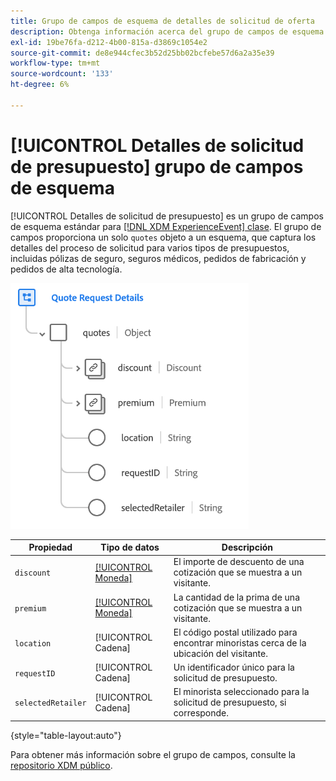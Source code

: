 ```yaml
---
title: Grupo de campos de esquema de detalles de solicitud de oferta
description: Obtenga información acerca del grupo de campos de esquema Detalles de solicitud de oferta.
exl-id: 19be76fa-d212-4b00-815a-d3869c1054e2
source-git-commit: de8e944cfec3b52d25bb02bcfebe57d6a2a35e39
workflow-type: tm+mt
source-wordcount: '133'
ht-degree: 6%

---
```


# [!UICONTROL Detalles de solicitud de presupuesto] grupo de campos de esquema

[!UICONTROL Detalles de solicitud de presupuesto] es un grupo de campos de esquema estándar para [[!DNL XDM ExperienceEvent] clase](../../classes/experienceevent.md). El grupo de campos proporciona un solo `quotes` objeto a un esquema, que captura los detalles del proceso de solicitud para varios tipos de presupuestos, incluidas pólizas de seguro, seguros médicos, pedidos de fabricación y pedidos de alta tecnología.

![](../../images/field-groups/quote-request-details.png)

| Propiedad | Tipo de datos | Descripción |
| --- | --- | --- |
| `discount` | [[!UICONTROL Moneda]](../../data-types/currency.md) | El importe de descuento de una cotización que se muestra a un visitante. |
| `premium` | [[!UICONTROL Moneda]](../../data-types/currency.md) | La cantidad de la prima de una cotización que se muestra a un visitante. |
| `location` | [!UICONTROL Cadena] | El código postal utilizado para encontrar minoristas cerca de la ubicación del visitante. |
| `requestID` | [!UICONTROL Cadena] | Un identificador único para la solicitud de presupuesto. |
| `selectedRetailer` | [!UICONTROL Cadena] | El minorista seleccionado para la solicitud de presupuesto, si corresponde. |

{style="table-layout:auto"}

Para obtener más información sobre el grupo de campos, consulte la [repositorio XDM público](https://github.com/adobe/xdm/blob/master/docs/reference/fieldgroups/experience-event/experienceevent-quote-request-details.schema.json).
